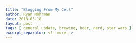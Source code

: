 ```yaml
---
title: "Blogging From My Cell"
author: Ryan Mohrman
date: 2018-05-18
layout: post
tags: [ general update, brewing, beer, nerd, star wars ]
excerpt_separator: <!--more-->
---
```


